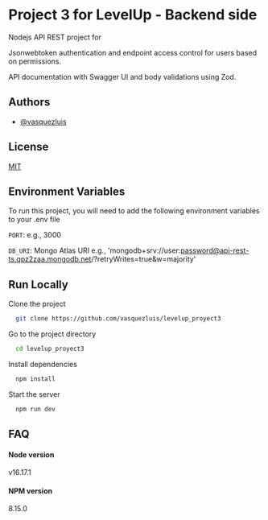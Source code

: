 # Project 3 for LevelUp - Backend side

Nodejs API REST project for <project>

Jsonwebtoken authentication and endpoint access control for users based on permissions.

API documentation with Swagger UI and body validations using Zod.

## Authors

- [@vasquezluis](https://www.github.com/vasquezluis)


## License

[MIT](https://choosealicense.com/licenses/mit/)

## Environment Variables

To run this project, you will need to add the following environment variables to your .env file

`PORT`: e.g., 3000 

`DB_URI`: Mongo Atlas URI <mongo atlas uri> e.g., 'mongodb+srv://user:password@api-rest-ts.qpz2zaa.mongodb.net/?retryWrites=true&w=majority'

## Run Locally

Clone the project

```bash
  git clone https://github.com/vasquezluis/levelup_proyect3
```

Go to the project directory

```bash
  cd levelup_proyect3
```

Install dependencies

```bash
  npm install
```

Start the server

```bash
  npm run dev
```


## FAQ

#### Node version

v16.17.1

#### NPM version

8.15.0
